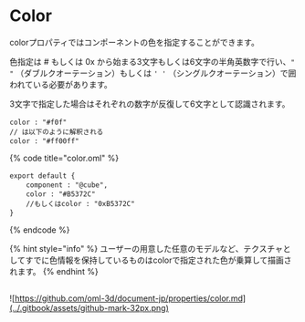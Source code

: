 # Color

colorプロパティではコンポーネントの色を指定することができます。

色指定は \# もしくは 0x から始まる3文字もしくは6文字の半角英数字で行い、`" "` （ダブルクオーテーション）もしくは `' '` （シングルクオーテーション）で囲われている必要があります。

3文字で指定した場合はそれぞれの数字が反復して6文字として認識されます。

```text
color : "#f0f"
// は以下のように解釈される
color : "#ff00ff"
```

{% code title="color.oml" %}
```text
export default {
    component : "@cube",
    color : "#B5372C"
    //もしくはcolor : "0xB5372C"
}
```
{% endcode %}

{% hint style="info" %}
ユーザーの用意した任意のモデルなど、テクスチャとしてすでに色情報を保持しているものはcolorで指定された色が乗算して描画されます。
{% endhint %}

## 

![https://github.com/oml-3d/document-jp/properties/color.md](../.gitbook/assets/github-mark-32px.png)


